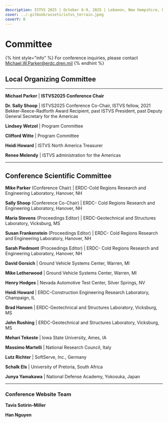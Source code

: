 ```yaml
---
description: ISTVS 2025 | October 6-9, 2025 | Lebanon, New Hampshire, USA
cover: ../.gitbook/assets/istvs_terrain.jpeg
coverY: 0
---
```


# Committee

{% hint style="info" %}
For conference inquiries, please contact Michael.W.Parker@erdc.dren.mil
{% endhint %}

## Local Organizing Committee

***

**Michael Parker** | **ISTVS2025 Conference Chair**

**Dr. Sally Shoop** | ISTVS2025 Conference Co-Chair, ISTVS fellow, 2021 Bekker-Reece-Radforth Award Recipient, past ISTVS President, past Deputy General Secretary for the Americas

**Lindsey Wetzel** | Program Committee

**Clifford Witte** | Program Committee

**Heidi Howard** | ISTVS North America Treasurer

**Renee Melendy** | ISTVS administration for the Americas

***

## Conference Scientific Committee

**Mike Parker** (Conference Chair) | ERDC-Cold Regions Research and Engineering Laboratory, Hanover, NH&#x20;

**Sally Shoop** (Conference Co-Chair) | ERDC- Cold Regions Research and Engineering Laboratory, Hanover, NH&#x20;

**Maria Stevens** (Proceedings Editor) | ERDC-Geotechnical and Structures Laboratory, Vicksburg, MS

**Susan Frankenstein** (Proceedings Editor) | ERDC- Cold Regions Research and Engineering Laboratory, Hanover, NH&#x20;

**Sarah Piedmont** (Proceedings Editor) | ERDC- Cold Regions Research and Engineering Laboratory, Hanover, NH&#x20;

**David Gorsich** | Ground Vehicle Systems Center, Warren, MI&#x20;

**Mike Letherwood** | Ground Vehicle Systems Center, Warren, MI&#x20;

**Henry Hodges** | Nevada Automotive Test Center, Silver Springs, NV&#x20;

**Heidi Howard** | ERDC-Construction Engineering Research Laboratory, Champaign, IL&#x20;

**Brad Hansen** | ERDC-Geotechnical and Structures Laboratory, Vicksburg, MS&#x20;

**John Rushing** | ERDC-Geotechnical and Structures Laboratory, Vicksburg, MS&#x20;

**Mehari Tekeste** | Iowa State University, Ames, IA&#x20;

**Massimo Martelli** | National Research Council, Italy&#x20;

**Lutz Richter** | SoftServe, Inc., Germany&#x20;

**Schalk Els** | University of Pretoria, South Africa&#x20;

**Junya Yamakawa** | National Defense Academy, Yokosuka, Japan

***

### Conference Website Team

**Tavis Sotirin-Miller**

**Han Nguyen**
